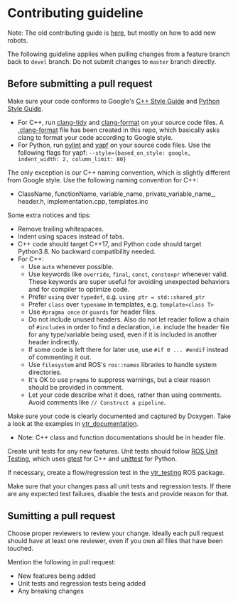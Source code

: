 # Contributing guideline

Note: The old contributing guide is [here](https://github.com/utiasASRL/vtr2), but mostly on how to add new robots.

The following guideline applies when pulling changes from a feature branch back to `devel` branch. Do not submit changes to `master` branch directly.

## Before submitting a pull request

Make sure your code conforms to Google's [C++ Style Guide](https://google.github.io/styleguide/cppguide.html) and [Python Style Guide](https://google.github.io/styleguide/pyguide.html).

- For C++, run [clang-tidy](https://clang.llvm.org/extra/clang-tidy/) and [clang-format](https://clang.llvm.org/docs/ClangFormat.html) on your source code files. A [.clang-format](./.clang-format) file has been created in this repo, which basically asks clang to format your code according to Google style.
- For Python, run [pylint](https://www.pylint.org/) and [yapf](https://github.com/google/yapf) on your source code files. Use the following flags for yapf: `--style={based_on_style: google, indent_width: 2, column_limit: 80}`

The only exception is our C++ naming convention, which is slightly different from Google style. Use the following naming convention for C++:

- ClassName, functionName, variable_name, private_variable_name_, header.h, implementation.cpp, templates.inc

Some extra notices and tips:

- Remove trailing whitespaces.
- Indent using spaces instead of tabs.
- C++ code should target C++17, and Python code should target Python3.8. No backward compatibility needed.
- For C++:
  - Use `auto` whenever possible.
  - Use keywords like `override`, `final`, `const`, `constexpr` whenever valid. These keywords are super useful for avoiding unexpected behaviors and for compiler to optimize code.
  - Prefer `using` over `typedef`, e.g. `using ptr = std::shared_ptr`
  - Prefer `class` over `typename` in templates, e.g. `template<class T>`
  - Use `#pragma once` or `guards` for header files.
  - Do not include unused headers. Also do not let reader follow a chain of `#include`s in order to find a declaration, i.e. include the header file for any type/variable being used, even if it is included in another header indirectly.
  - If some code is left there for later use, use `#if 0 ... #endif` instead of commenting it out.
  - Use `filesystem` and ROS's `ros::names` libraries to handle system directories.
  - It's OK to use `pragma` to suppress warnings, but a clear reason should be provided in comment.
  - Let your code describe what it does, rather than using comments. Avoid comments like `// Construct a pipeline`.

Make sure your code is clearly documented and captured by Doxygen. Take a look at the examples in [vtr_documentation](./src/vtr_documentation).

- Note: C++ class and function documentations should be in header file.

Create unit tests for any new features. Unit tests should follow [ROS Unit Testing](http://wiki.ros.org/Quality/Tutorials/UnitTesting), which uses [gtest](https://github.com/google/googletest) for C++ and [unittest](https://docs.python.org/3/library/unittest.html) for Python.

If necessary, create a flow/regression test in the [vtr_testing](./src/vtr_testing) ROS package.

Make sure that your changes pass all unit tests and regression tests. If there are any expected test failures, disable the tests and provide reason for that.

## Sumitting a pull request

Choose proper reviewers to review your change. Ideally each pull request should have at least one reviewer, even if you own all files that have been touched.

Mention the following in pull request:

- New features being added
- Unit tests and regression tests being added
- Any breaking changes
